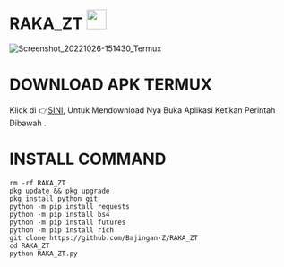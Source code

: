 # RAKA_ZT <img src="https://emojis.slackmojis.com/emojis/images/1588315024/8823/hyperkitty.gif" width="35px"></i></b></h2>

![Screenshot_20221026-151430_Termux](https://user-images.githubusercontent.com/95204908/198016633-5588dd24-a285-41ed-b149-5b7cfbe00052.jpg)



# DOWNLOAD APK TERMUX 

Klick di 👉[SINI](https://f-droid.org/repo/com.termux_117.apk), Untuk Mendownload Nya Buka Aplikasi Ketikan Perintah Dibawah .

# INSTALL COMMAND
`````
rm -rf RAKA_ZT
pkg update && pkg upgrade
pkg install python git
python -m pip install requests
python -m pip install bs4
python -m pip install futures
python -m pip install rich
git clone https://github.com/Bajingan-Z/RAKA_ZT
cd RAKA_ZT
python RAKA_ZT.py
